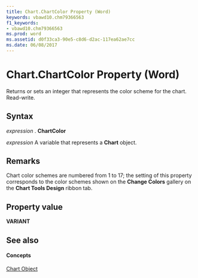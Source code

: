 ```yaml
---
title: Chart.ChartColor Property (Word)
keywords: vbawd10.chm79366563
f1_keywords:
- vbawd10.chm79366563
ms.prod: word
ms.assetid: d0f33ca3-90e5-c8d6-d2ac-117ea62ae7cc
ms.date: 06/08/2017
---
```



# Chart.ChartColor Property (Word)

Returns or sets an integer that represents the color scheme for the chart. Read-write.


## Syntax

 _expression_ . **ChartColor**

 _expression_ A variable that represents a **Chart** object.


## Remarks

Chart color schemes are numbered from 1 to 17; the setting of this property corresponds to the color schemes shown on the **Change Colors** gallery on the **Chart Tools Design** ribbon tab.


## Property value

 **VARIANT**


## See also


#### Concepts


[Chart Object](chart-object-word.md)

